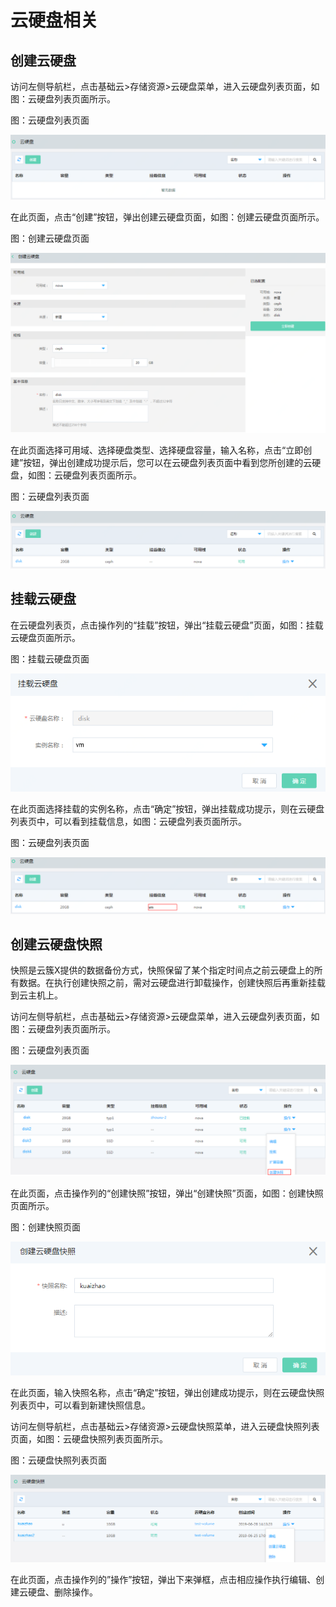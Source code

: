 # 云硬盘相关

## 创建云硬盘

访问左侧导航栏，点击基础云>存储资源>云硬盘菜单，进入云硬盘列表页面，如图：云硬盘列表页面所示。

图：云硬盘列表页面

![Associated-With-Disk-1](../../../../image/JDStack-HCI/Associated-With-Disk-1.png)

在此页面，点击“创建”按钮，弹出创建云硬盘页面，如图：创建云硬盘页面所示。

图：创建云硬盘页面

![Associated-With-Disk-2](../../../../image/JDStack-HCI/Associated-With-Disk-2.png)

在此页面选择可用域、选择硬盘类型、选择硬盘容量，输入名称，点击“立即创建”按钮，弹出创建成功提示后，您可以在云硬盘列表页面中看到您所创建的云硬盘，如图：云硬盘列表页面所示。

图：云硬盘列表页面

![Associated-With-Disk-3](../../../../image/JDStack-HCI/Associated-With-Disk-3.png)



## 挂载云硬盘

在云硬盘列表页，点击操作列的“挂载”按钮，弹出“挂载云硬盘”页面，如图：挂载云硬盘页面所示。

图：挂载云硬盘页面

![Associated-With-Disk-4](../../../../image/JDStack-HCI/Associated-With-Disk-4.png)

在此页面选择挂载的实例名称，点击“确定”按钮，弹出挂载成功提示，则在云硬盘列表页中，可以看到挂载信息，如图：云硬盘列表页面所示。

图：云硬盘列表页面

![Associated-With-Disk-5](../../../../image/JDStack-HCI/Associated-With-Disk-5.png)



## 创建云硬盘快照

快照是云簇X提供的数据备份方式，快照保留了某个指定时间点之前云硬盘上的所有数据。在执行创建快照之前，需对云硬盘进行卸载操作，创建快照后再重新挂载到云主机上。

访问左侧导航栏，点击基础云>存储资源>云硬盘菜单，进入云硬盘列表页面，如图：云硬盘列表页面所示。

图：云硬盘列表页面

![Associated-With-Disk-6](../../../../image/JDStack-HCI/Associated-With-Disk-6.png)

在此页面，点击操作列的“创建快照”按钮，弹出“创建快照”页面，如图：创建快照页面所示。

图：创建快照页面

![Associated-With-Disk-7](../../../../image/JDStack-HCI/Associated-With-Disk-7.png)

在此页面，输入快照名称，点击“确定”按钮，弹出创建成功提示，则在云硬盘快照列表页中，可以看到新建快照信息。

访问左侧导航栏，点击基础云>存储资源>云硬盘快照菜单，进入云硬盘快照列表页面，如图：云硬盘快照列表页面所示。

图：云硬盘快照列表页面

![Associated-With-Disk-8](../../../../image/JDStack-HCI/Associated-With-Disk-8.png)

在此页面，点击操作列的”操作”按钮，弹出下来弹框，点击相应操作执行编辑、创建云硬盘、删除操作。
